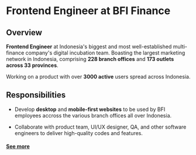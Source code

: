 # Frontend Engineer at BFI Finance

## Overview
**Frontend Engineer** at Indonesia's biggest and most well-established multi-finance company's digital incubation team. Boasting the largest marketing network in Indonesia, comprising **228 branch offices** and **173 outlets across 33 provinces**.

Working on a product with over **3000 active** users spread across Indonesia.

## Responsibilities
- Develop **desktop** and **mobile-first websites** to be used by BFI employees accross the various branch offices all over Indonesia.

- Collaborate with product team, UI/UX designer, QA, and other software engineers to deliver high-quality codes and features.

#### [See more](https://www.bfi.co.id/en)
